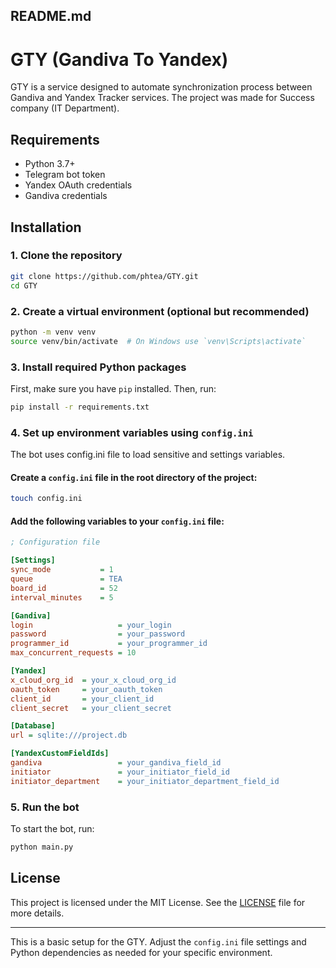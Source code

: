 ## README.md

# GTY (Gandiva To Yandex)

GTY is a service designed to automate synchronization process between Gandiva and Yandex Tracker services. The project was made for Success company (IT Department). 

## Requirements

- Python 3.7+
- Telegram bot token
- Yandex OAuth credentials
- Gandiva credentials

## Installation

### 1. Clone the repository

```bash
git clone https://github.com/phtea/GTY.git
cd GTY
```

### 2. Create a virtual environment (optional but recommended)

```bash
python -m venv venv
source venv/bin/activate  # On Windows use `venv\Scripts\activate`
```

### 3. Install required Python packages

First, make sure you have `pip` installed. Then, run:

```bash
pip install -r requirements.txt
```

### 4. Set up environment variables using `config.ini`

The bot uses config.ini file to load sensitive and settings variables.

#### Create a `config.ini` file in the root directory of the project:

```bash
touch config.ini
```

#### Add the following variables to your `config.ini` file:

```ini
; Configuration file

[Settings]
sync_mode           = 1
queue               = TEA
board_id            = 52
interval_minutes    = 5

[Gandiva]
login                   = your_login
password                = your_password
programmer_id           = your_programmer_id
max_concurrent_requests = 10

[Yandex]
x_cloud_org_id  = your_x_cloud_org_id
oauth_token     = your_oauth_token
client_id       = your_client_id
client_secret   = your_client_secret

[Database]
url = sqlite:///project.db

[YandexCustomFieldIds]
gandiva                 = your_gandiva_field_id
initiator               = your_initiator_field_id
initiator_department    = your_initiator_department_field_id
```

### 5. Run the bot

To start the bot, run:

```bash
python main.py
```

## License

This project is licensed under the MIT License. See the [LICENSE](LICENSE) file for more details.

---

This is a basic setup for the GTY. Adjust the `config.ini` file settings and Python dependencies as needed for your specific environment.

